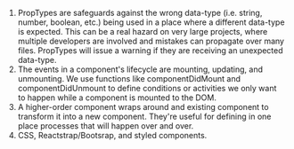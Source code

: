1. PropTypes are safeguards against the wrong data-type (i.e. string, number, boolean, etc.) being used in a place where a different data-type is expected.  This can be a real hazard on very large projects, where multiple developers are involved and mistakes can propagate over many files.  PropTypes will issue a warning if they are receiving an unexpected data-type.
2. The events in a component's lifecycle are mounting, updating, and unmounting.  We use functions like componentDidMount and componentDidUnmount to define conditions or activities we only want to happen while a component is mounted to the DOM.
3. A higher-order component wraps around and existing component to transform it into a new component.  They're useful for defining in one place processes that will happen over and over.
4. CSS, Reactstrap/Bootsrap, and styled components.